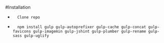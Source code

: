 #Installation

-       Clone repo
-       npm install gulp gulp-autoprefixer gulp-cache gulp-concat gulp-favicons gulp-imagemin gulp-jshint gulp-plumber gulp-rename gulp-sass gulp-uglify 
